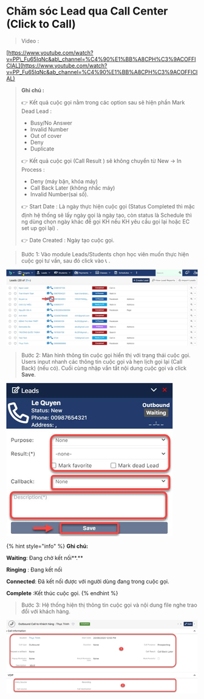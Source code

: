 # Chăm sóc Lead qua Call Center \(Click to Call\)

> Video :

[https://www.youtube.com/watch?v=PP\_Fu65IqNc&ab\_channel=%C4%90%E1%BB%A8CPH%C3%9ACOFFICIAL](https://www.youtube.com/watch?v=PP_Fu65IqNc&ab_channel=%C4%90%E1%BB%A8CPH%C3%9ACOFFICIAL)

> **Ghi chú :**
>
> 👉 Kết quả cuộc gọi nằm trong các option sau sẽ hiện phần Mark Dead Lead :
>
> * Busy/No Answer
> * Invalid Number
> * Out of cover
> * Deny
> * Duplicate
>
> 👉 Kết quả cuộc gọi \(Call Result \) sẽ không chuyển từ New -&gt; In Process :
>
> * Deny \(máy bận, khóa máy\)
> * Call Back Later \(không nhấc máy\)
> * Invalid Number\(sai số\).
>
> 👉 Start Date : Là ngày thực hiện cuộc gọi \(Status Completed thì mặc định hệ thống sẽ lấy ngày gọi là ngày tạo, còn status là Schedule thì ng dùng chọn ngày khác để gọi KH nếu KH yêu cầu gọi lại hoặc EC set up gọi lại\) .
>
> 👉 Date Created : Ngày tạo cuộc gọi.

> Bước 1: Vào module Leads/Students chọn học viên muốn thực hiện cuộc gọi tư vấn, sau đó click vào 📞 .

![](../.gitbook/assets/call2.jpg)

> Bước 2: Màn hình thông tin cuộc gọi hiển thị với trạng thái cuộc gọi. Users input nhanh các thông tin cuộc gọi và hẹn lịch  gọi lại  \(Call Back\) \(nếu có\). Cuối cùng nhập vắn tắt nội dung cuộc gọi và click **Save**.

![](../.gitbook/assets/call1.jpg)

{% hint style="info" %}
**Ghi chú:**

**Waiting**: Đang chờ kết nối**.**

**Ringing** : Đang kết nối

**Connected**: Đã kết nối được với người dùng đang trong cuộc gọi.

**Complete** :Kết thúc cuộc gọi. 
{% endhint %}

> Bước 3: Hệ thống hiện thị thông tin cuộc gọi và nội dung file nghe trao đổi với khách hàng.

![](../.gitbook/assets/call3.jpg)



